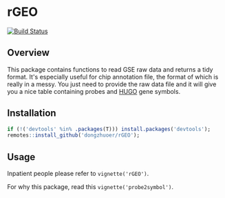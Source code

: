 # rGEO
[![Build Status](https://travis-ci.com/dongzhuoer/rGEO.svg?branch=master)](https://travis-ci.com/dongzhuoer/rGEO)


## Overview

This package contains functions to read GSE raw data and returns a tidy format. 
    It's especially useful for chip annotation file, the format of which is 
    really in a messy. You just need to provide the raw data file and it will 
    give you a nice table containing probes and 
    [HUGO](https://www.genenames.org/) gene symbols.


## Installation

```r
if (!('devtools' %in% .packages(T))) install.packages('devtools');
remotes::install_github('dongzhuoer/rGEO');
```



## Usage

Inpatient people please refer to `vignette('rGEO')`.

For why this package, read this `vignette('probe2symbol')`.

